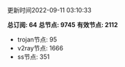 更新时间2022-09-11 03:10:33

**总订阅: 64**
**总节点: 9745**
**有效节点: 2112**
- trojan节点: 95
- v2ray节点: 1666
- ss节点: 351
